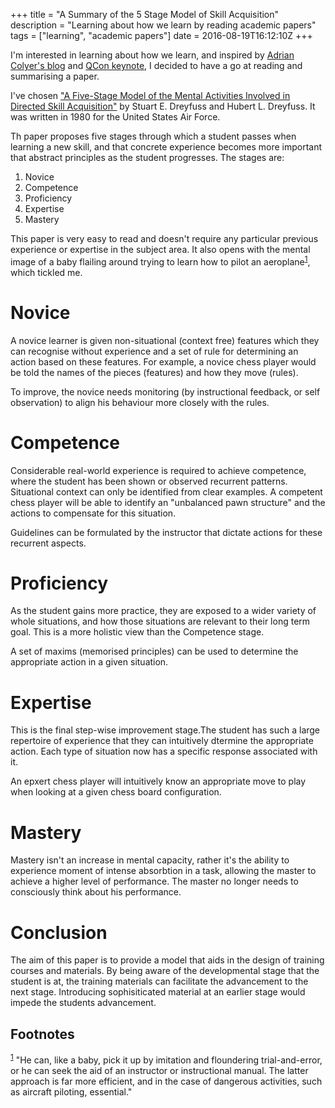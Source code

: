 +++
title = "A Summary of the 5 Stage Model of Skill Acquisition"
description = "Learning about how we learn by reading academic papers"
tags = ["learning", "academic papers"]
date = 2016-08-19T16:12:10Z
+++

I'm interested in learning about how we learn, and inspired by [Adrian Colyer's blog](https://blog.acolyer.org/) and [QCon keynote](https://www.infoq.com/presentations/research-future), I decided to have a go at reading and summarising a paper.

I've chosen ["A Five-Stage Model of the Mental Activities Involved in Directed Skill Acquisition"](http://handle.dtic.mil/100.2/ADA084551) by Stuart E. Dreyfuss and Hubert L. Dreyfuss. It was written in 1980 for the United States Air Force.

Th paper proposes five stages through which a student passes when learning a new skill, and that concrete experience becomes more important that abstract principles as the student progresses. The stages are:

1.  Novice
2.  Competence
3.  Proficiency
4.  Expertise
5.  Mastery

This paper is very easy to read and doesn't require any particular previous experience or expertise in the subject area. It also opens with the mental image of a baby flailing around trying to learn how to pilot an aeroplane<sup><a id="fnr.1" class="footref" href="#fn.1">1</a></sup>, which tickled me.


<a id="orgda6f065"></a>

# Novice

A novice learner is given non-situational (context free) features which they can recognise without experience and a set of rule for determining an action based on these features. For example, a novice chess player would be told the names of the pieces (features) and how they move (rules).

To improve, the novice needs monitoring (by instructional feedback, or self observation) to align his behaviour more closely with the rules.


<a id="org22ee6a1"></a>

# Competence

Considerable real-world experience is required to achieve competence, where the student has been shown or observed recurrent patterns. Situational context can only be identified from clear examples. A competent chess player will be able to identify an "unbalanced pawn structure" and the actions to compensate for this situation.

Guidelines can be formulated by the instructor that dictate actions for these recurrent aspects.


<a id="orgb479252"></a>

# Proficiency

As the student gains more practice, they are exposed to a wider variety of whole situations, and how those situations are relevant to their long term goal. This is a more holistic view than the Competence stage.

A set of maxims (memorised principles) can be used to determine the appropriate action in a given situation.


<a id="org03abcfc"></a>

# Expertise

This is the final step-wise improvement stage.The student has such a large repertoire of experience that they can intuitively dtermine the appropriate action. Each type of situation now has a specific response associated with it.

An epxert chess player will intuitively know an appropriate move to play when looking at a given chess board configuration.


<a id="org1125ae7"></a>

# Mastery

Mastery isn't an increase in mental capacity, rather it's the ability to experience moment of intense absorbtion in a task, allowing the master to achieve a higher level of performance. The master no longer needs to consciously think about his performance.


<a id="orgc39759e"></a>

# Conclusion

The aim of this paper is to provide a model that aids in the design of training courses and materials. By being aware of the developmental stage that the student is at, the training materials can facilitate the advancement to the next stage. Introducing sophisiticated material at an earlier stage would impede the students advancement.

## Footnotes

<sup><a id="fn.1" class="footnum" href="#fnr.1">1</a></sup> "He can, like a baby, pick it up by imitation and floundering trial-and-error, or he can seek the aid of an instructor or instructional manual. The latter approach is far more efficient, and in the case of dangerous activities, such as aircraft piloting, essential."
